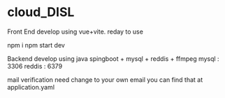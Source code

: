 # cloud_DISL

Front End 
  develop using vue+vite. reday to use 
  
  npm i 
  npm start dev

Backend 
  develop using java spingboot + mysql + reddis + ffmpeg
  mysql : 3306
  reddis : 6379

mail verification need change to your own email
you can find that at application.yaml 
